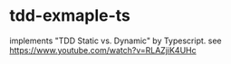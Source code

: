 # tdd-exmaple-ts
implements "TDD Static vs. Dynamic" by Typescript. see https://www.youtube.com/watch?v=RLAZjiK4UHc
